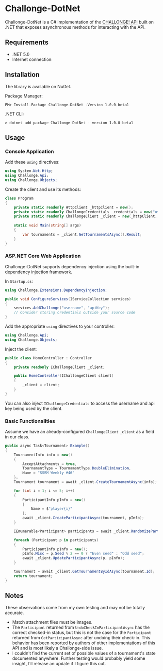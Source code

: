 ﻿# Challonge-DotNet

Challonge-DotNet is a C# implementation of the [CHALLONGE! API](https://api.challonge.com/v1) 
built on .NET that exposes asynchronous methods for interacting with the API.

## Requirements

- .NET 5.0
- Internet connection

## Installation

The library is available on NuGet.  

Package Manager:
```
PM> Install-Package Challonge-DotNet -Version 1.0.0-beta1
```

.NET CLI:
```
> dotnet add package Challonge-DotNet --version 1.0.0-beta1
```

## Usage

### Console Application

Add these `using` directives:

```C#
using System.Net.Http;
using Challonge.Api;
using Challonge.Objects;
```
Create the client and use its methods:

```C#
class Program
{
    private static readonly HttpClient _httpClient = new();
    private static readonly ChallongeCredentials _credentials = new("username", "apiKey");
    private static readonly ChallongeClient _client = new(_httpClient, _credentials);
	
    static void Main(string[] args)
    {
        var tournaments = _client.GetTournamentsAsync().Result;
    }
}
```

### ASP.NET Core Web Application

Challonge-DotNet supports dependency injection using the built-in dependency injection framework.

In `Startup.cs`:
```C#
using Challonge.Extensions.DependencyInjection;
```
```C#
public void ConfigureServices(IServiceCollection services)
{
    services.AddChallonge("username", "apiKey");
    // Consider storing credentials outside your source code
}
```
Add the appropriate `using` directives to your controller:

```C#
using Challonge.Api;
using Challonge.Objects;
```

Inject the client:

```C#
public class HomeController : Controller
{
    private readonly IChallongeClient _client;

    public HomeController(IChallongeClient client)
    {
        _client = client;
    }
}
```
You can also inject `IChallongeCredentials` to access the username and api key being used by the client.

### Basic Functionalities

Assume we have an already-configured `ChallongeClient` `_client` as a field in our class.

```C#
public async Task<Tournament> Example()
{
    TournamentInfo info = new()
    {
        AcceptAttachments = true,
        TournamentType = TournamentType.DoubleElimination,
        Name = "SSBM Weekly #46"
    };
    Tournament tournament = await _client.CreateTournamentAsync(info);

    for (int i = 1; i <= 5; i++)
    {
        ParticipantInfo pInfo = new()
        {
            Name = $"player{i}"
        };
        await _client.CreateParticipantAsync(tournament, pInfo);
    }

    IEnumerable<Participant> participants = await _client.RandomizeParticipantsAsync(tournament);

    foreach (Participant p in participants)
    {
        ParticipantInfo pInfo = new();
        pInfo.Misc = p.Seed % 2 == 0 ? "Even seed" : "Odd seed";
        await _client.UpdateParticipantAsync(p, pInfo);
    }

    tournament = await _client.GetTournamentByIdAsync(tournament.Id);
    return tournament;
}
```

## Notes

These observations come from my own testing and may not be totally accurate.

- Match attachment files must be images.
- The `Participant` returned from `UndoCheckInParticipantAsync` has the correct checked-in status, but this is not the case for the `Participant` returned from `GetParticipantAsync` after undoing their check-in.
 This behavior has been reported by authors of other implementations of this API and is most likely a Challonge-side issue.
- I couldn't find the current set of possible values of a tournament's state documented anywhere.  Further testing would probably yield some insight, I'll release an update if I figure this out.